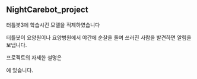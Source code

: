 ## NightCarebot_project

터틀봇3에 학습시킨 모델을 적제하였습니다

터틀봇이 요양원이나 요양병원에서 야간에 순찰을 돌며 쓰러진 사람을 발견하면 알림을 보냅니다.



프로젝트의 자세한 설명은 

[NightCarebot.pdf]: https://github.com/s1c5000/Night_Carebot_project/blob/master/NightCarebot.pdf	"NightCarebot.pdf"

에 있습니다.



[기술문서]: https://github.com/s1c5000/Night_Carebot_project/blob/master/Care-Bot%20Vegeta%2C%20The%20Night%20Patrol%20Utilizing%20Deep%20Learning-Technical%20document.pdf	"기술문서"







